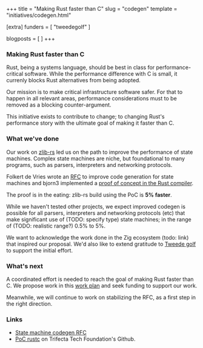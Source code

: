 +++
title = "Making Rust faster than C"
slug = "codegen"
template = "initiatives/codegen.html"

[extra]
funders = [
    "tweedegolf"
]

blogposts = [
]
+++

### Making Rust faster than C

Rust, being a systems language, should be best in class for performance-critical software. While the performance difference with C is small, it currenly blocks Rust alternatives from being adopted.

Our mission is to make critical infrastructure software safer. For that to happen in all relevant areas, performance considerations must to be removed as a blocking counter-argument.

This initiative exists to contribute to change; to changing Rust's performance story with the ultimate goal of making it faster than C.

### What we've done

Our work on [zlib-rs](/initiatives/datacompression) led us on the path to improve the performance of state machines. Complex state machines are niche, but foundational to many programs, such as parsers, interpreters and networking protocols.

Folkert de Vries wrote an [RFC](https://github.com/rust-lang/rfcs/pull/3720) to improve code generation for state machines and bjorn3 implemented a [proof of concept in the Rust compiler](https://github.com/trifectatechfoundation/rust/tree/labeled-match).

The proof is in the eating: zlib-rs build using the PoC is **5% faster**.

While we haven't tested other projects, we expect improved codegen is possible for all parsers, interpreters and networking protocols (etc) that make significant use of (TODO: specify type) state machines; in the range of (TODO: realistic range?) 0.5% to 5%.

We want to acknowledge the work done in the Zig ecosystem (todo: link) that inspired our proposal. We'd also like to extend gratitude to [Tweede golf](https://tweedegolf.nl) to support the initial effort. 

### What's next

A coordinated effort is needed to reach the goal of making Rust faster than C. We propose work in this [work plan](/initiatives/workplans/codegen/) and seek funding to support our work.

Meanwhile, we will continue to work on stabilizing the RFC, as a first step in the right direction.

### Links

- [State machine codegen RFC](https://github.com/rust-lang/rfcs/pull/3720)
- [PoC rustc](https://github.com/trifectatechfoundation/rust/tree/labeled-match) on Trifecta Tech Foundation's Github.



